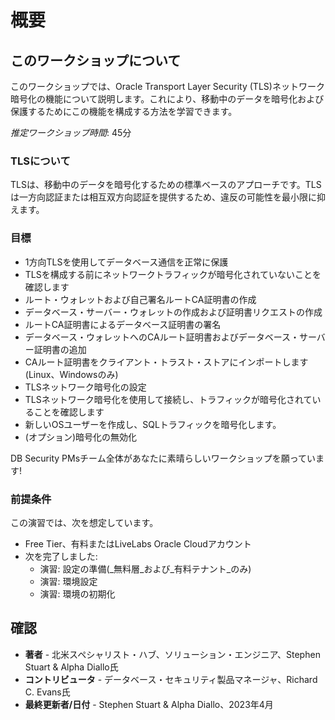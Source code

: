 # 概要

## このワークショップについて

このワークショップでは、Oracle Transport Layer Security (TLS)ネットワーク暗号化の機能について説明します。これにより、移動中のデータを暗号化および保護するためにこの機能を構成する方法を学習できます。

_推定ワークショップ時間_: 45分

### TLSについて

TLSは、移動中のデータを暗号化するための標準ベースのアプローチです。TLSは一方向認証または相互双方向認証を提供するため、違反の可能性を最小限に抑えます。

### 目標

*   1方向TLSを使用してデータベース通信を正常に保護
*   TLSを構成する前にネットワークトラフィックが暗号化されていないことを確認します
*   ルート・ウォレットおよび自己署名ルートCA証明書の作成
*   データベース・サーバー・ウォレットの作成および証明書リクエストの作成
*   ルートCA証明書によるデータベース証明書の署名
*   データベース・ウォレットへのCAルート証明書およびデータベース・サーバー証明書の追加
*   CAルート証明書をクライアント・トラスト・ストアにインポートします(Linux、Windowsのみ)
*   TLSネットワーク暗号化の設定
*   TLSネットワーク暗号化を使用して接続し、トラフィックが暗号化されていることを確認します
*   新しいOSユーザーを作成し、SQLトラフィックを暗号化します。
*   (オプション)暗号化の無効化

DB Security PMsチーム全体があなたに素晴らしいワークショップを願っています!

### 前提条件

この演習では、次を想定しています。

*   Free Tier、有料またはLiveLabs Oracle Cloudアカウント
*   次を完了しました:
    *   演習: 設定の準備(_無料層_および_有料テナント_のみ)
    *   演習: 環境設定
    *   演習: 環境の初期化

## 確認

*   **著者** - 北米スペシャリスト・ハブ、ソリューション・エンジニア、Stephen Stuart & Alpha Diallo氏
*   **コントリビュータ** - データベース・セキュリティ製品マネージャ、Richard C. Evans氏
*   **最終更新者/日付** - Stephen Stuart & Alpha Diallo、2023年4月